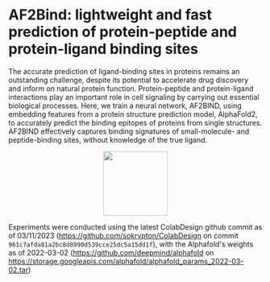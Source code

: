 # AF2Bind: lightweight and fast prediction of protein-peptide and protein-ligand binding sites 
The accurate prediction of ligand-binding sites in proteins remains an outstanding challenge, despite its potential to accelerate drug discovery and inform on natural protein function. Protein-peptide and protein-ligand interactions play an important role in cell signaling by carrying out essential biological processes. Here, we train a neural network, AF2BIND, using embedding features from a protein structure prediction model, AlphaFold2, to accurately predict the binding epitopes of proteins from single structures. AF2BIND effectively captures binding signatures of small-molecule- and peptide-binding sites, without knowledge of the true ligand. 
<p align="center"><img src="https://drive.google.com/uc?export=view&id=1DQsqHjklsRVYchIYXn_xekH2oVmMEGy4" height="128" /></p>

Experiments were conducted using the latest ColabDesign github commit as of 03/11/2023 (https://github.com/sokrypton/ColabDesign on commit `961c7afda81a2bc8d8990d539cce25dc5a15dd1f`), with the Alphafold's weights as of 2022-03-02 (https://github.com/deepmind/alphafold on https://storage.googleapis.com/alphafold/alphafold_params_2022-03-02.tar)
